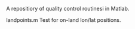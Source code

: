  A repositiory of quality control routinesi in Matlab.

landpoints.m Test for on-land lon/lat positions.
